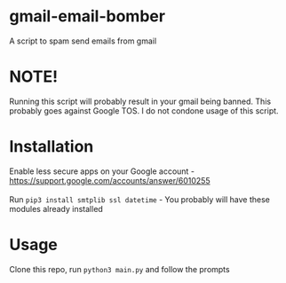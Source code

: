 # gmail-email-bomber
A script to spam send emails from gmail

# NOTE!
Running this script will probably result in your gmail being banned. This probably goes against Google TOS. I do not condone usage of this script.

# Installation
Enable less secure apps on your Google account - https://support.google.com/accounts/answer/6010255
<br />
<br />
Run ```pip3 install smtplib ssl datetime``` - You probably will have these modules already installed

# Usage
Clone this repo, run ```python3 main.py``` and follow the prompts
